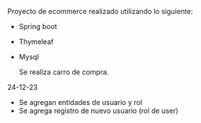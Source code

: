 Proyecto de ecommerce realizado utilizando lo siguiente:
- Spring boot
- Thymeleaf
- Mysql

  Se realiza carro de compra.

24-12-23
- Se agregan entidades de usuario y rol
- Se agrega registro de nuevo usuario (rol de user)
  
